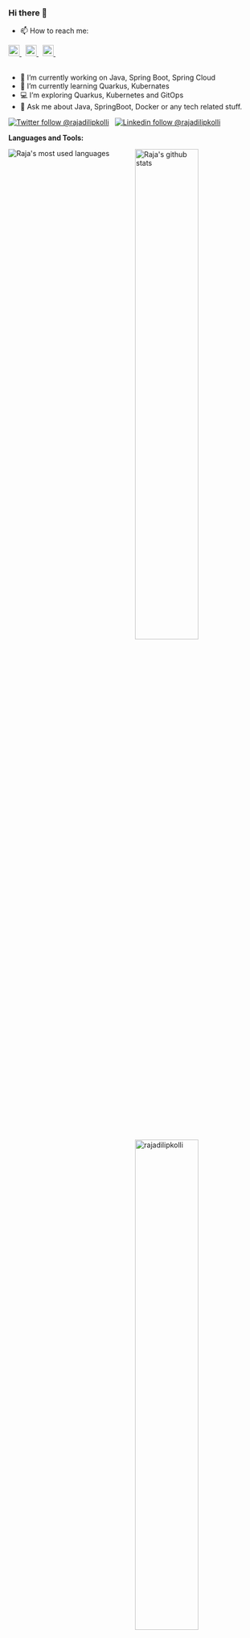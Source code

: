 ### Hi there 👋

<!--
**rajadilipkolli/rajadilipkolli** is a ✨ _special_ ✨ repository because its `README.md` (this file) appears on your GitHub profile.

Here are some ideas to get you started:

- 🔭 I’m currently working on ...
- 🌱 I’m currently learning ...
- 👯 I’m looking to collaborate on ...
- 🤔 I’m looking for help with ...
- 💬 Ask me about ...
- 📫 How to reach me: ...
- 😄 Pronouns: ...
- ⚡ Fun fact: ...
-->


- 📫 How to reach me:
<a href="https://twitter.com/rajadilipkolli">
  <img alt="Raja's Twitter" width="22px" src="https://cdn.jsdelivr.net/npm/simple-icons@v3/icons/twitter.svg" />
</a> &nbsp;
<a href="https://www.linkedin.com/in/rajadilipkolli/">
  <img alt="Raja's Linkedin" width="22px" src="https://cdn.jsdelivr.net/npm/simple-icons@v3/icons/linkedin.svg" />
</a> &nbsp;
<a href="https://stackoverflow.com/users/5557885/rajadilipkolli">
  <img alt="Raja's StackOverflow" width="22px" src="https://cdn.jsdelivr.net/npm/simple-icons@v3/icons/stackoverflow.svg" />
</a> &nbsp;
<br/>
<br/>

- 🔭 I’m currently working on Java, Spring Boot, Spring Cloud
- 🌱 I’m currently learning Quarkus, Kubernates
- 💻  I’m exploring Quarkus, Kubernetes and GitOps
- 💬  Ask me about Java, SpringBoot, Docker or any tech related stuff.


[![Twitter follow @rajadilipkolli](https://img.shields.io/twitter/follow/rajadilipkolli?style=social)](https://twitter.com/rajadilipkolli) &nbsp;
[![Linkedin follow @rajadilipkolli](https://img.shields.io/badge/-rajadilipkolli-blue?style=flat-square&logo=Linkedin&logoColor=white&link=https://www.linkedin.com/in/rajadilipkolli/)](https://www.linkedin.com/in/rajadilipkolli/) &nbsp;

**Languages and Tools:**  

<img align="center" src="https://github-readme-stats.vercel.app/api/top-langs/?username=rajadilipkolli&theme=light&count_private=true&layout=compact" alt="Raja's most used languages" />
<img width="50%" align="right" src="https://github-readme-stats.vercel.app/api?username=rajadilipkolli&show_icons=true&theme=vue&hide_title=true&count_private=true" alt="Raja's github stats"/>
<img width="50%" style="margin:20px 0;" align="right" src="https://github-readme-streak-stats.herokuapp.com/?user=rajadilipkolli&" alt="rajadilipkolli" />
